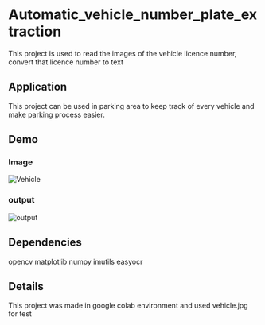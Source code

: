 # Automatic_vehicle_number_plate_extraction

This project is used to read the images of the vehicle licence number, convert that licence number to text 

## Application
This project can be used in parking area to keep track of every vehicle and make parking process easier.

## Demo

### Image

![Vehicle](https://github.com/amiyakumarsahu/Automatic_vehicle_number_plate_extraction/assets/22185755/31f4a2ac-0a60-41e9-a648-1b783fcae5bb)

### output

![output](https://github.com/amiyakumarsahu/Automatic_vehicle_number_plate_extraction/assets/22185755/71219f9c-5d08-4288-97ca-49a5eee1b19f)

## Dependencies

 opencv
 matplotlib 
 numpy
 imutils
 easyocr
## Details
This project was made in google colab environment and used vehicle.jpg for test
